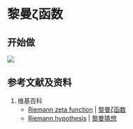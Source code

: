 # 黎曼ζ函数

## 开始做

![](/images/复数分析/黎曼猜想/黎曼ζ函数/1a1.jpg)

## 参考文献及资料

1. 维基百科
	- [Riemann zeta function](https://en.wikipedia.org/wiki/Riemann_zeta_function) | [黎曼ζ函数](https://zh.wikipedia.org/wiki/%E9%BB%8E%E6%9B%BC%CE%B6%E5%87%BD%E6%95%B8) 
	- [Riemann hypothesis](https://en.wikipedia.org/wiki/Riemann_hypothesis) | [黎曼猜想](https://zh.wikipedia.org/wiki/%E9%BB%8E%E6%9B%BC%E7%8C%9C%E6%83%B3) 
